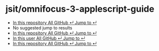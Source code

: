 # jsit/omnifocus-3-applescript-guide

*  [ In this repository All GitHub ↵ Jump to ↵](jsit-omnifocus-3-applescript-guide.md)
*  No suggested jump to results
*  [ In this repository All GitHub ↵ Jump to ↵](jsit-omnifocus-3-applescript-guide.md)
*  [ In this user All GitHub ↵ Jump to ↵](jsit-omnifocus-3-applescript-guide.md)
*  [ In this repository All GitHub ↵ Jump to ↵](jsit-omnifocus-3-applescript-guide.md)

